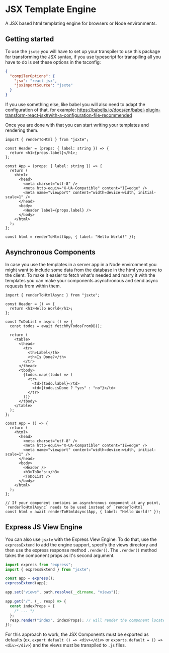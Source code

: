 # JSX Template Engine

A JSX based html templating engine for browsers or Node environments.

## Getting started

To use the `jsxte` you will have to set up your transpiler to use this package for transforming the JSX syntax, if you use typescript for transpiling all you have to do is set these options in the tsconfig:

```json
{
  "compilerOptions": {
    "jsx": "react-jsx",
    "jsxImportSource": "jsxte"
  }
}
```

If you use something else, like babel you will also need to adapt the configuration of that, for example: https://babeljs.io/docs/en/babel-plugin-transform-react-jsx#with-a-configuration-file-recommended

Once you are done with that you can start writing your templates and rendering them.

```tsx
import { renderToHtml } from "jsxte";

const Header = (props: { label: string }) => {
  return <h1>{props.label}</h1>;
};

const App = (props: { label: string }) => {
  return (
    <html>
      <head>
        <meta charset="utf-8" />
        <meta http-equiv="X-UA-Compatible" content="IE=edge" />
        <meta name="viewport" content="width=device-width, initial-scale=1" />
      </head>
      <body>
        <Header label={props.label} />
      </body>
    </html>
  );
};

const html = renderToHtml(App, { label: "Hello World!" });
```

## Asynchronous Components

In case you use the templates in a server app in a Node environment you might want to include some data from the database in the html you serve to the client. To make it easier to fetch what's needed and marry it with the templates you can make your components asynchronous and send async requests from within them.

```tsx
import { renderToHtmlAsync } from "jsxte";

const Header = () => {
  return <h1>Hello World</h1>;
};

const ToDoList = async () => {
  const todos = await fetchMyTodosFromDB();

  return (
    <table>
      <thead>
        <tr>
          <th>Label</th>
          <th>Is Done?</th>
        </tr>
      </thead>
      <tbody>
        {todos.map((todo) => (
          <tr>
            <td>{todo.label}</td>
            <td>{todo.isDone ? "yes" : "no"}</td>
          </tr>
        ))}
      </tbody>
    </table>
  );
};

const App = () => {
  return (
    <html>
      <head>
        <meta charset="utf-8" />
        <meta http-equiv="X-UA-Compatible" content="IE=edge" />
        <meta name="viewport" content="width=device-width, initial-scale=1" />
      </head>
      <body>
        <Header />
        <h3>ToDo's:</h3>
        <ToDoList />
      </body>
    </html>
  );
};

// If your component contains an asynchronous component at any point, `renderToHtmlAsync` needs to be used instead of `renderToHtml`
const html = await renderToHtmlAsync(App, { label: "Hello World!" });
```

## Express JS View Engine

You can also use `jsxte` with the Express View Engine. To do that, use the `expressExtend` to add the engine support, specify the views directory and then use the express response method `.render()`. The `.render()` method takes the component props as it's second argument.

```ts
import express from "express";
import { expressExtend } from "jsxte";

const app = express();
expressExtend(app);

app.set("views", path.resolve(__dirname, "views"));

app.get("/", (_, resp) => {
  const indexProps = {
    /* ... */
  };
  resp.render("index", indexProps); // will render the component located in the ./views file
});
```

For this approach to work, the JSX Components must be exported as defaults (ex. `export default () => <div></div>` or `exports.default = () => <div></div>`) and the views must be transpiled to `.js` files.
